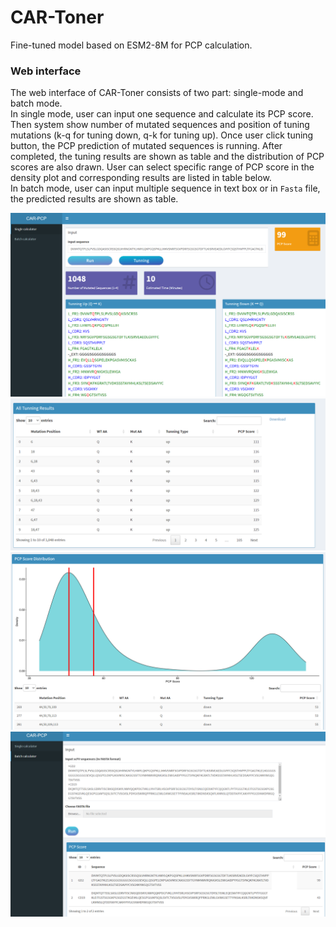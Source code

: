 # CAR-Toner

Fine-tuned model based on ESM2-8M for PCP calculation.

### Web interface

The web interface of CAR-Toner consists of two part: single-mode and batch mode. <br />
In single mode, user can input one sequence and calculate its PCP score. Then system show number of mutated sequences and position of tuning mutations (k-q for tuning down, q-k for tuning up). Once user click tuning button, the PCP prediction of mutated sequences is running. After completed, the tuning results are shown as table and the distribution of PCP scores are also drawn. User can select specific range of PCP score in the density plot and corresponding results are listed in table below. <br />
In batch mode, user can input multiple sequence in text box or in `Fasta` file, the predicted results are shown as table.

![single mode](./web_app/pcp1.png)
![single mode](./web_app/pcp3.png)
![single mode](./web_app/pcp4.png)
![batch mode](./web_app/pcp2.png)




